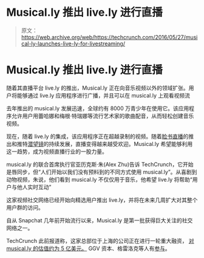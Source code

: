 # Musical.ly 推出 live.ly 进行直播

> 原文：<https://web.archive.org/web/https://techcrunch.com/2016/05/27/musical-ly-launches-live-ly-for-livestreaming/>

# Musical.ly 推出 live.ly 进行直播

随着其直播平台 live.ly 的推出，Musical.ly 正在向音乐视频以外的领域扩张。用户将能够通过 live.ly 应用程序进行广播，并且可以在 musical.ly 上观看视频流

去年推出的 musical.ly 发展迅速，全球约有 8000 万青少年在使用它。该应用程序允许用户用蕾哈娜和梅根·特瑞娜等流行艺术家的歌曲配音，从而轻松创建音乐视频。

现在，随着 live.ly 的集成，该应用程序正在超越录制的视频。随着[脸书直播](https://web.archive.org/web/20230316015625/https://techcrunch.com/2016/05/23/facebook-live-video-engagement-graph/)的推出和推特[潜望镜](https://web.archive.org/web/20230316015625/https://techcrunch.com/2016/05/04/periscope-makes-replays-permanent-if-you-put-save-in-the-title/)的持续发展，直播变得越来越受欢迎。Musical.ly 希望能够利用这一趋势，成为视频直播行业的一股力量。

musical.ly 的联合首席执行官亚历克斯·朱(Alex Zhu)告诉 TechCrunch，它开始是唇同步，但“人们开始以我们没有预料到的不同方式使用 musical.ly”。从喜剧到动物视频，朱说，他们看到 musical.ly 不仅仅用于音乐，他希望 live.ly 将帮助“用户与他人实时互动”

这家视频社交网络已经开始向精选用户推出 live.ly，并将在未来几周扩大对其整个用户群的访问。

自从 Snapchat 几年前开始流行以来，Musical.ly 是第一批获得巨大关注的社交网络之一。

TechCrunch 此前报道称，这家总部位于上海的公司正在进行一轮重大融资， [对 musical.ly 的估值约为 5 亿美元。](https://web.archive.org/web/20230316015625/https://techcrunch.com/2016/05/06/musical-ly-raising-100-million-at-500-million-valuation-for-social-music-videos/) GGV 资本、格雷洛克等人有[参与](https://web.archive.org/web/20230316015625/https://www.crunchbase.com/organization/musical-ly)。